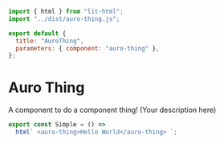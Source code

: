 ```js script
import { html } from "lit-html";
import "../dist/auro-thing.js";

export default {
  title: "AuroThing",
  parameters: { component: "auro-thing" },
};
```

# Auro Thing

A component to do a component thing! (Your description here)

```js story
export const Simple = () =>
  html` <auro-thing>Hello World</auro-thing> `;
```
